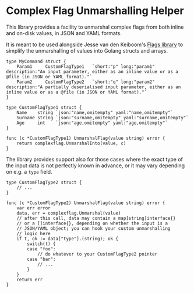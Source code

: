 # Complex Flag Unmarshalling Helper

This library provides a facility to unmarshal complex flags from both inline and on-disk values, in JSON and YAML formats.

It is meant to be used alongside Jesse van den Keiboom's [Flags library](https://github.com/jessevdk/go-flags) to simplify the unmarshalling of values into Golang structs and arrays.

```golang
type MyCommand struct {
	Param1     CustomFlagType1   `short:"p" long:"param1" description:"An input parameter, either as an inline value or as a @file (in JSON or YAML format)."`
    Param2     CustomFlagType2   `short:"q" long:"param2" description:"A partially deserialised input parameter, either as an inline value or as a @file (in JSON or YAML format)."`
}

type CustomFlagType1 struct {
    Name    string `json:"name,omitempty" yaml:"name,omitempty"`
    Surname string `json:"surname,omitempty" yaml:"surname,omitempty"`
    Age     int    `json:"age,omitempty" yaml:"age,omitempty"`
}

func (c *CustomFlagType1) UnmarshalFlag(value string) error {
	return complexflag.UnmarshalInto(value, c)
}

```

The library provides support also for those cases where the exact type of the input data is not perfectly known in advance, or it may vary depending on e.g. a `type` field.

```golang
type CustomFlagType2 struct {
	// ...
}

func (c *CustomFlagType2) UnmarshalFlag(value string) error {
	var err error
	data, err = complexflag.Unmarshal(value)
    // after this call, data may contain a map[string]interface{} 
    // or a []interface{}, depending on whether the input is a 
    // JSON/YAML object; you can hook your custom unmarshalling 
    // logic here
    if t, ok := data["type"].(string); ok {
        switch(t) {
        case "foo":
            // do whatever to your CustomFlagType2 pointer
        case "bar":
            // ...
        }
    }
	return err
}

```
